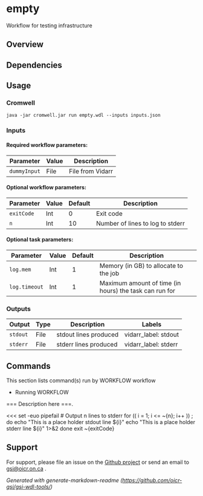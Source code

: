 # empty

Workflow for testing infrastructure

## Overview

## Dependencies



## Usage

### Cromwell
```
java -jar cromwell.jar run empty.wdl --inputs inputs.json
```

### Inputs

#### Required workflow parameters:
Parameter|Value|Description
---|---|---
`dummyInput`|File|File from Vidarr


#### Optional workflow parameters:
Parameter|Value|Default|Description
---|---|---|---
`exitCode`|Int|0|Exit code
`n`|Int|10|Number of lines to log to stderr


#### Optional task parameters:
Parameter|Value|Default|Description
---|---|---|---
`log.mem`|Int|1|Memory (in GB) to allocate to the job
`log.timeout`|Int|1|Maximum amount of time (in hours) the task can run for


### Outputs

Output | Type | Description | Labels
---|---|---|---
`stdout`|File|stdout lines produced|vidarr_label: stdout
`stderr`|File|stderr lines produced|vidarr_label: stderr


## Commands
 This section lists command(s) run by WORKFLOW workflow
 
 * Running WORKFLOW
 
 === Description here ===.
 
 <<<
     set -euo pipefail
     # Output n lines to stderr
     for (( i = 1; i <= ~{n}; i++ )) ; do
       echo "This is a place holder stdout line ${i}"
       echo "This is a place holder stderr line ${i}" 1>&2
     done
     exit ~{exitCode}
   >>>
 ## Support

For support, please file an issue on the [Github project](https://github.com/oicr-gsi) or send an email to gsi@oicr.on.ca .

_Generated with generate-markdown-readme (https://github.com/oicr-gsi/gsi-wdl-tools/)_
